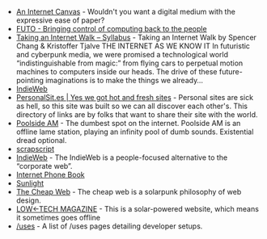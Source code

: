 - [An Internet Canvas](https://papers.mmm.dev/) - Wouldn't you want a digital medium with the expressive ease of paper?
- [FUTO - Bringing control of computing back to the people](https://futo.org/)
- [Taking an Internet Walk – Syllabus](https://syllabusproject.org/syllabus-for-taking-an-internet-walk/) - Taking an Internet Walk by Spencer Chang & Kristoffer Tjalve THE INTERNET AS WE KNOW IT In futuristic and cyberpunk media, we were promised a technological world “indistinguishable from magic:” from flying cars to perpetual motion machines to computers inside our heads. The drive of these future-pointing imaginations is to make the things we already…
- [IndieWeb](https://indieweb.org/)
- [PersonalSit.es | Yes we got hot and fresh sites](https://personalsit.es/) - Personal sites are sick as hell, so this site was built so we can all discover each other's. This directory of links are by folks that want to share their site with the world.
- [Poolside AM](https://poolside.am/) - The dumbest spot on the internet. Poolside AM is an offline lame station, playing an infinity pool of dumb sounds. Existential dread optional.
- [scrapscript](https://scrapscript.org/)
- [IndieWeb](https://indieweb.org/) - The IndieWeb is a people-focused alternative to the “corporate web”.
- [Internet Phone Book](https://internetphonebook.net/)
- [Sunlight](https://www.sunlit.place/)
- [The Cheap Web](https://potato.cheap) - The cheap web is a solarpunk philosophy of web design.
- [LOW←TECH MAGAZINE](https://solar.lowtechmagazine.com) - This is a solar-powered website, which means it sometimes goes offline
- [/uses](https://uses.tech) - A list of /uses pages detailing developer setups.